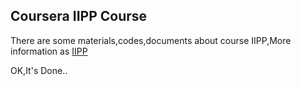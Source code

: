 ## Coursera IIPP Course

There are some materials,codes,documents about course IIPP,More information as [IIPP](https://class.coursera.org/interactivepython2-010)

OK,It's Done..
